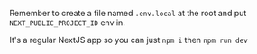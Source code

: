Remember to create a file named `.env.local` at the root and put `NEXT_PUBLIC_PROJECT_ID` env in.

It's a regular NextJS app so you can just `npm i` then `npm run dev`
